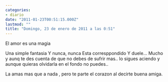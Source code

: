 ```yaml
---
categories:
- diario
date: "2011-01-23T00:51:15.000Z"
lastmod: ""
title: "Domingo, 23 de enero de 2011 a las 0:51"
---
```


El amor es una magia

Una simple fantasia
Y nunca, nunca
Esta corresppondido
Y duele...
Mucho
y aunq te des cuenta de que
no debes de sufrir mas..
lo sigues aciendo
y aunque quieras olvidarla
en el fondo no puedes..

La amas mas que a nada , pero te parte el corazon al decirte buena amiga.